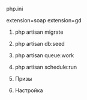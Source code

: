 php.ini

extension=soap
extension=gd

1. php artisan migrate
2. php artisan db:seed
3. php artisan queue:work
4. php artisan schedule:run


1. Призы
2. Настройка


